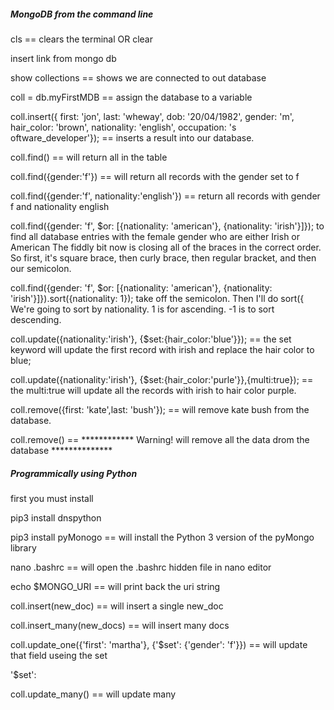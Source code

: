 ##### MongoDB from the command line

cls == clears the terminal OR clear

insert link from mongo db

show collections == shows we are connected to out database

coll = db.myFirstMDB == assign the database to a variable

coll.insert({ first: 'jon', last: 'wheway', dob: '20/04/1982', gender: 'm', hair_color: 'brown', nationality: 'english', occupation: 's
oftware_developer'}); == inserts a result into our database.

coll.find() == will return all in the table

coll.find({gender:'f'}) == will return all records with the gender set to f

coll.find({gender:'f', nationality:'english'}) == return all records with gender f and nationality english

coll.find({gender: 'f', $or: [{nationality: 'american'}, {nationality: 'irish'}]}); to find all database entries with the female gender who are either Irish or American
The fiddly bit now is closing all of the braces in the correct order. So first, it's square brace, then curly brace, then regular bracket, and then our semicolon.

coll.find({gender: 'f', $or: [{nationality: 'american'}, {nationality: 'irish'}]}).sort({nationality: 1});
take off the semicolon. Then I'll do sort({ We're going to sort by nationality. 1 is for ascending. -1 is to sort descending. 

coll.update({nationality:'irish'}, {$set:{hair_color:'blue'}}); == the set keyword will update the first record with irish and replace the hair color to blue;

coll.update({nationality:'irish'}, {$set:{hair_color:'purle'}},{multi:true}); == the multi:true will update all the records with irish to hair color purple.

coll.remove({first: 'kate',last: 'bush'}); == will remove kate bush from the database.

coll.remove()  == ************ Warning! will remove all the data drom the database **************

##### Programmically using Python



first you must install 

pip3 install dnspython 

pip3 install pyMonogo ==  will install the Python 3 version of the pyMongo library

nano .bashrc  == will open the .bashrc hidden file in nano editor

echo $MONGO_URI  == will print back the uri string 

coll.insert(new_doc)  == will insert a single new_doc

coll.insert_many(new_docs)   == will insert many docs

coll.update_one({'first': 'martha'}, {'$set': {'gender': 'f'}})  == will update that field useing the set

'$set':

coll.update_many()  == will update many